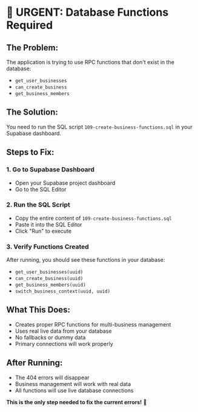 # 🚨 URGENT: Database Functions Required

## **The Problem:**
The application is trying to use RPC functions that don't exist in the database:
- `get_user_businesses`
- `can_create_business` 
- `get_business_members`

## **The Solution:**
You need to run the SQL script `109-create-business-functions.sql` in your Supabase dashboard.

## **Steps to Fix:**

### 1. **Go to Supabase Dashboard**
- Open your Supabase project dashboard
- Go to the SQL Editor

### 2. **Run the SQL Script**
- Copy the entire content of `109-create-business-functions.sql`
- Paste it into the SQL Editor
- Click "Run" to execute

### 3. **Verify Functions Created**
After running, you should see these functions in your database:
- `get_user_businesses(uuid)`
- `can_create_business(uuid)`
- `get_business_members(uuid)`
- `switch_business_context(uuid, uuid)`

## **What This Does:**
- Creates proper RPC functions for multi-business management
- Uses real live data from your database
- No fallbacks or dummy data
- Primary connections will work properly

## **After Running:**
- The 404 errors will disappear
- Business management will work with real data
- All functions will use live database connections

**This is the only step needed to fix the current errors!** 🎯


